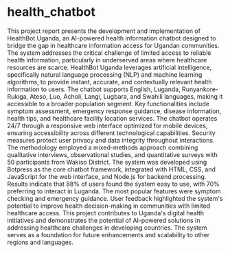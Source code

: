 # health_chatbot
This project report presents the development and implementation of HealthBot Uganda, an AI-powered health information chatbot designed to bridge the gap in healthcare information access for Ugandan communities. The system addresses the critical challenge of limited access to reliable health information, particularly in underserved areas where healthcare resources are scarce.
HealthBot Uganda leverages artificial intelligence, specifically natural language processing (NLP) and machine learning algorithms, to provide instant, accurate, and contextually relevant health information to users. The chatbot supports English, Luganda, Runyankore-Rukiga, Ateso, Luo, Acholi, Langi, Lugbara, and Swahili languages, making it accessible to a broader population segment. Key functionalities include symptom assessment, emergency response guidance, disease information, health tips, and healthcare facility location services. The chatbot operates 24/7 through a responsive web interface optimized for mobile devices, ensuring accessibility across different technological capabilities. Security measures protect user privacy and data integrity throughout interactions.
The methodology employed a mixed-methods approach combining qualitative interviews, observational studies, and quantitative surveys with 50 participants from Wakiso District. The system was developed using Botpress as the core chatbot framework, integrated with HTML, CSS, and JavaScript for the web interface, and Node.js for backend processing.
Results indicate that 88% of users found the system easy to use, with 70% preferring to interact in Luganda. The most popular features were symptom checking and emergency guidance. User feedback highlighted the system's potential to improve health decision-making in communities with limited healthcare access.
This project contributes to Uganda's digital health initiatives and demonstrates the potential of AI-powered solutions in addressing healthcare challenges in developing countries. The system serves as a foundation for future enhancements and scalability to other regions and languages.
